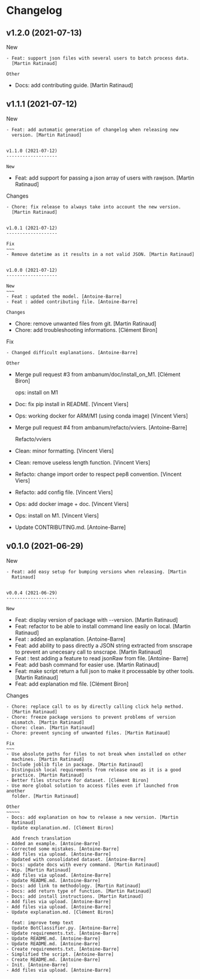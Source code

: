 Changelog
=========


v1.2.0 (2021-07-13)
-------------------

New
~~~
- Feat: support json files with several users to batch process data.
  [Martin Ratinaud]

Other
~~~~~
- Docs: add contributing guide. [Martin Ratinaud]


v1.1.1 (2021-07-12)
-------------------

New
~~~
- Feat: add automatic generation of changelog when releasing new
  version. [Martin Ratinaud]


v1.1.0 (2021-07-12)
-------------------

New
~~~
- Feat: add support for passing a json array of users with rawjson.
  [Martin Ratinaud]

Changes
~~~~~~~
- Chore: fix release to always take into account the new version.
  [Martin Ratinaud]


v1.0.1 (2021-07-12)
-------------------

Fix
~~~
- Remove datetime as it results in a not valid JSON. [Martin Ratinaud]


v1.0.0 (2021-07-12)
-------------------

New
~~~
- Feat : updated the model. [Antoine-Barre]
- Feat : added contributing file. [Antoine-Barre]

Changes
~~~~~~~
- Chore: remove unwanted files from git. [Martin Ratinaud]
- Chore: add troubleshooting informations. [Clément Biron]

Fix
~~~
- Changed difficult explanations. [Antoine-Barre]

Other
~~~~~
- Merge pull request #3 from ambanum/doc/install_on_M1. [Clément Biron]

  ops: install on M1
- Doc: fix pip install in README. [Vincent Viers]
- Ops: working docker for ARM/M1 (using conda image) [Vincent Viers]
- Merge pull request #4 from ambanum/refacto/vviers. [Antoine-Barre]

  Refacto/vviers
- Clean: minor formatting. [Vincent Viers]
- Clean: remove useless length function. [Vincent Viers]
- Refacto: change import order to respect pep8 convention. [Vincent
  Viers]
- Refacto: add config file. [Vincent Viers]
- Ops: add docker image + doc. [Vincent Viers]
- Ops: install on M1. [Vincent Viers]
- Update CONTRIBUTING.md. [Antoine-Barre]


v0.1.0 (2021-06-29)
-------------------

New
~~~
- Feat: add easy setup for bumping versions when releasing. [Martin
  Ratinaud]


v0.0.4 (2021-06-29)
-------------------

New
~~~
- Feat: display version of package with --version. [Martin Ratinaud]
- Feat: refactor to be able to install command line easily on local.
  [Martin Ratinaud]
- Feat : added an explanation. [Antoine-Barre]
- Feat: add ability to pass directly a JSON string extracted from
  snscrape to prevent an unecesary call to snscrape. [Martin Ratinaud]
- Feat : test adding a feature to read jsonRaw from file. [Antoine-
  Barre]
- Feat: add bash command for easier use. [Martin Ratinaud]
- Feat: make script return a full json to make it processable by other
  tools. [Martin Ratinaud]
- Feat: add explanation md file. [Clément Biron]

Changes
~~~~~~~
- Chore: replace call to os by directly calling click help method.
  [Martin Ratinaud]
- Chore: freeze package versions to prevent problems of version
  mismatch. [Martin Ratinaud]
- Chore: clean. [Martin Ratinaud]
- Chore: prevent syncing of unwanted files. [Martin Ratinaud]

Fix
~~~
- Use absolute paths for files to not break when installed on other
  machines. [Martin Ratinaud]
- Include joblib file in package. [Martin Ratinaud]
- Distinguish local requirements from release one as it is a good
  practice. [Martin Ratinaud]
- Better files structure for dataset. [Clément Biron]
- Use more global solution to access files even if launched from another
  folder. [Martin Ratinaud]

Other
~~~~~
- Docs: add explanation on how to release a new version. [Martin
  Ratinaud]
- Update explanation.md. [Clément Biron]

  Add french translation
- Added an example. [Antoine-Barre]
- Corrected some mistakes. [Antoine-Barre]
- Add files via upload. [Antoine-Barre]
- Updated with consolidated dataset. [Antoine-Barre]
- Docs: update docs with every command. [Martin Ratinaud]
- Wip. [Martin Ratinaud]
- Add files via upload. [Antoine-Barre]
- Update README.md. [Antoine-Barre]
- Docs: add link to methodology. [Martin Ratinaud]
- Docs: add return type of function. [Martin Ratinaud]
- Docs: add install instructions. [Martin Ratinaud]
- Add files via upload. [Antoine-Barre]
- Add files via upload. [Antoine-Barre]
- Update explanation.md. [Clément Biron]

  feat: improve temp text
- Update BotClassifier.py. [Antoine-Barre]
- Update requirements.txt. [Antoine-Barre]
- Update README.md. [Antoine-Barre]
- Update README.md. [Antoine-Barre]
- Create requirements.txt. [Antoine-Barre]
- Simplified the script. [Antoine-Barre]
- Create README.md. [Antoine-Barre]
- Init. [Antoine-Barre]
- Add files via upload. [Antoine-Barre]


